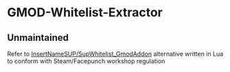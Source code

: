 # GMOD-Whitelist-Extractor
## Unmaintained
Refer to [InsertNameSUP/SupWhitelist_GmodAddon](https://github.com/InsertNameSUP/SupWhitelist_GmodAddon) alternative written in Lua to conform with Steam/Facepunch workshop regulation
